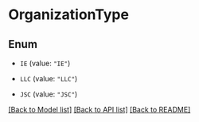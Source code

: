 # OrganizationType

## Enum


* `IE` (value: `"IE"`)

* `LLC` (value: `"LLC"`)

* `JSC` (value: `"JSC"`)


[[Back to Model list]](../README.md#documentation-for-models) [[Back to API list]](../README.md#documentation-for-api-endpoints) [[Back to README]](../README.md)


